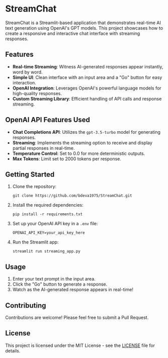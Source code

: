 # StreamChat

StreamChat is a Streamlit-based application that demonstrates real-time AI text generation using OpenAI's GPT models. This project showcases how to create a responsive and interactive chat interface with streaming responses.

## Features

- **Real-time Streaming**: Witness AI-generated responses appear instantly, word by word.
- **Simple UI**: Clean interface with an input area and a "Go" button for easy interaction.
- **OpenAI Integration**: Leverages OpenAI's powerful language models for high-quality responses.
- **Custom Streaming Library**: Efficient handling of API calls and response streaming.

## OpenAI API Features Used

- **Chat Completions API**: Utilizes the `gpt-3.5-turbo` model for generating responses.
- **Streaming**: Implements the streaming option to receive and display partial responses in real-time.
- **Temperature Control**: Set to 0.0 for more deterministic outputs.
- **Max Tokens**: Limit set to 2000 tokens per response.

## Getting Started

1. Clone the repository:
   ```
   git clone https://github.com/bdeva1975/StreamChat.git
   ```

2. Install the required dependencies:
   ```
   pip install -r requirements.txt
   ```

3. Set up your OpenAI API key in a `.env` file:
   ```
   OPENAI_API_KEY=your_api_key_here
   ```

4. Run the Streamlit app:
   ```
   streamlit run streaming_app.py
   ```

## Usage

1. Enter your text prompt in the input area.
2. Click the "Go" button to generate a response.
3. Watch as the AI-generated response appears in real-time!

## Contributing

Contributions are welcome! Please feel free to submit a Pull Request.

## License

This project is licensed under the MIT License - see the [LICENSE](LICENSE) file for details.
